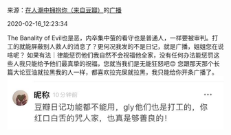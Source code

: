 来源：[在人潮中拥抱你（来自豆瓣）](https://www.douban.com/people/lissazheng/)的[广播](https://www.douban.com/people/lissazheng/status/2814487377/)


2020-02-16_12:23:34


The Banality of Evil也是恶，内卒集中萤的看守也是普通人，一样要被审判。打工的就能屏蔽别人救人的消息了？更何况我发的不是日记，就是广播，姐姐您在说啥呢？
如果有法｜律能惩罚他们我自然不会祝福他全家，没有任何办法能惩罚这些人我只能给予他们最真挚的祝福，您就当我们是无能狂怒吧😊
您跟那天那个长篇大论豆油就拉黑我的人一样，都喜欢拉完屎就拉黑，我只能给你开条广播了。
![](./pic/2020-02-16_12:23:34-在人潮中拥抱你的广播1.jpg)  

